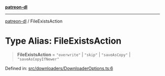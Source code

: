 [**patreon-dl**](../README.md)

***

[patreon-dl](../README.md) / FileExistsAction

# Type Alias: FileExistsAction

> **FileExistsAction** = `"overwrite"` \| `"skip"` \| `"saveAsCopy"` \| `"saveAsCopyIfNewer"`

Defined in: [src/downloaders/DownloaderOptions.ts:6](https://github.com/patrickkfkan/patreon-dl/blob/4dbe5b7f9bc86c654049194392d94f0aeefc44c0/src/downloaders/DownloaderOptions.ts#L6)
